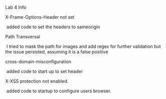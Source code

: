 Lab 4 Info

X-Frame-Options-Header not set

​	added code to set the headers to sameorigin



Path Transversal

​	I tried to mask the path for images and add regex for further validation but the issue persisted, assuming it is a false positive



cross-domain-misconfiguration

​	added code to start up to set header



X-XSS protection not enabled.

​	added code to startup to configure users browser.